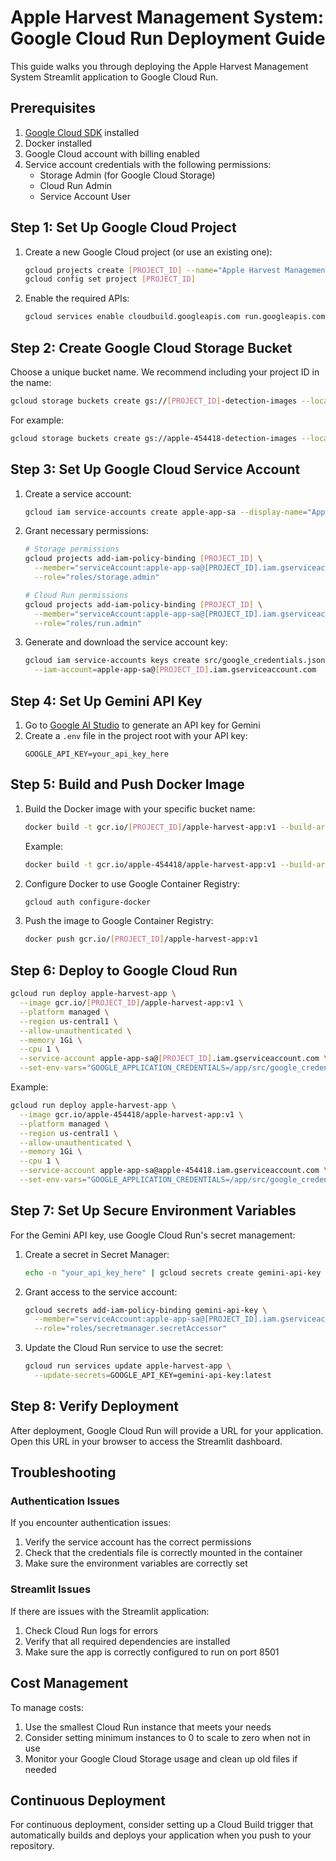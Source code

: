 # Apple Harvest Management System: Google Cloud Run Deployment Guide

This guide walks you through deploying the Apple Harvest Management System Streamlit application to Google Cloud Run.

## Prerequisites

1. [Google Cloud SDK](https://cloud.google.com/sdk/docs/install) installed
2. Docker installed
3. Google Cloud account with billing enabled
4. Service account credentials with the following permissions:
   - Storage Admin (for Google Cloud Storage)
   - Cloud Run Admin
   - Service Account User

## Step 1: Set Up Google Cloud Project

1. Create a new Google Cloud project (or use an existing one):
   ```bash
   gcloud projects create [PROJECT_ID] --name="Apple Harvest Management"
   gcloud config set project [PROJECT_ID]
   ```

2. Enable the required APIs:
   ```bash
   gcloud services enable cloudbuild.googleapis.com run.googleapis.com storage-api.googleapis.com
   ```

## Step 2: Create Google Cloud Storage Bucket

Choose a unique bucket name. We recommend including your project ID in the name:

```bash
gcloud storage buckets create gs://[PROJECT_ID]-detection-images --location=us-central1
```

For example:
```bash
gcloud storage buckets create gs://apple-454418-detection-images --location=us-central1
```

## Step 3: Set Up Google Cloud Service Account

1. Create a service account:
   ```bash
   gcloud iam service-accounts create apple-app-sa --display-name="Apple App Service Account"
   ```

2. Grant necessary permissions:
   ```bash
   # Storage permissions
   gcloud projects add-iam-policy-binding [PROJECT_ID] \
     --member="serviceAccount:apple-app-sa@[PROJECT_ID].iam.gserviceaccount.com" \
     --role="roles/storage.admin"
   
   # Cloud Run permissions
   gcloud projects add-iam-policy-binding [PROJECT_ID] \
     --member="serviceAccount:apple-app-sa@[PROJECT_ID].iam.gserviceaccount.com" \
     --role="roles/run.admin"
   ```

3. Generate and download the service account key:
   ```bash
   gcloud iam service-accounts keys create src/google_credentials.json \
     --iam-account=apple-app-sa@[PROJECT_ID].iam.gserviceaccount.com
   ```

## Step 4: Set Up Gemini API Key

1. Go to [Google AI Studio](https://makersuite.google.com/app/apikey) to generate an API key for Gemini
2. Create a `.env` file in the project root with your API key:
   ```
   GOOGLE_API_KEY=your_api_key_here
   ```

## Step 5: Build and Push Docker Image

1. Build the Docker image with your specific bucket name:
   ```bash
   docker build -t gcr.io/[PROJECT_ID]/apple-harvest-app:v1 --build-arg BUCKET_NAME=[YOUR_BUCKET_NAME] .
   ```

   Example:
   ```bash
   docker build -t gcr.io/apple-454418/apple-harvest-app:v1 --build-arg BUCKET_NAME=apple-454418-detection-images .
   ```

2. Configure Docker to use Google Container Registry:
   ```bash
   gcloud auth configure-docker
   ```

3. Push the image to Google Container Registry:
   ```bash
   docker push gcr.io/[PROJECT_ID]/apple-harvest-app:v1
   ```

## Step 6: Deploy to Google Cloud Run

```bash
gcloud run deploy apple-harvest-app \
  --image gcr.io/[PROJECT_ID]/apple-harvest-app:v1 \
  --platform managed \
  --region us-central1 \
  --allow-unauthenticated \
  --memory 1Gi \
  --cpu 1 \
  --service-account apple-app-sa@[PROJECT_ID].iam.gserviceaccount.com \
  --set-env-vars="GOOGLE_APPLICATION_CREDENTIALS=/app/src/google_credentials.json,BUCKET_NAME=[YOUR_BUCKET_NAME]"
```

Example:
```bash
gcloud run deploy apple-harvest-app \
  --image gcr.io/apple-454418/apple-harvest-app:v1 \
  --platform managed \
  --region us-central1 \
  --allow-unauthenticated \
  --memory 1Gi \
  --cpu 1 \
  --service-account apple-app-sa@apple-454418.iam.gserviceaccount.com \
  --set-env-vars="GOOGLE_APPLICATION_CREDENTIALS=/app/src/google_credentials.json,BUCKET_NAME=apple-454418-detection-images"
```

## Step 7: Set Up Secure Environment Variables

For the Gemini API key, use Google Cloud Run's secret management:

1. Create a secret in Secret Manager:
   ```bash
   echo -n "your_api_key_here" | gcloud secrets create gemini-api-key --data-file=-
   ```

2. Grant access to the service account:
   ```bash
   gcloud secrets add-iam-policy-binding gemini-api-key \
     --member="serviceAccount:apple-app-sa@[PROJECT_ID].iam.gserviceaccount.com" \
     --role="roles/secretmanager.secretAccessor"
   ```

3. Update the Cloud Run service to use the secret:
   ```bash
   gcloud run services update apple-harvest-app \
     --update-secrets=GOOGLE_API_KEY=gemini-api-key:latest
   ```

## Step 8: Verify Deployment

After deployment, Google Cloud Run will provide a URL for your application. Open this URL in your browser to access the Streamlit dashboard.

## Troubleshooting

### Authentication Issues
If you encounter authentication issues:
1. Verify the service account has the correct permissions
2. Check that the credentials file is correctly mounted in the container
3. Make sure the environment variables are correctly set

### Streamlit Issues
If there are issues with the Streamlit application:
1. Check Cloud Run logs for errors
2. Verify that all required dependencies are installed
3. Make sure the app is correctly configured to run on port 8501

## Cost Management

To manage costs:
1. Use the smallest Cloud Run instance that meets your needs
2. Consider setting minimum instances to 0 to scale to zero when not in use
3. Monitor your Google Cloud Storage usage and clean up old files if needed

## Continuous Deployment

For continuous deployment, consider setting up a Cloud Build trigger that automatically builds and deploys your application when you push to your repository. 